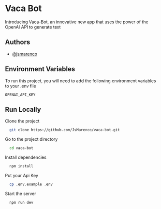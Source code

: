 # Vaca Bot

Introducing Vaca-Bot, an innovative new app that uses the power of the OpenAI API to generate text

## Authors

- [@jsmarenco](https://www.github.com/jsmarenco)

## Environment Variables

To run this project, you will need to add the following environment variables to your .env file

`OPENAI_API_KEY`

## Run Locally

Clone the project

```bash
  git clone https://github.com/JsMarenco/vaca-bot.git
```

Go to the project directory

```bash
  cd vaca-bot
```

Install dependencies

```bash
  npm install
```

Put your Api Key
```bash
  cp .env.example .env
```

Start the server

```bash
  npm run dev
```
